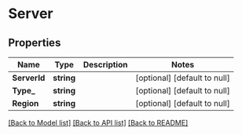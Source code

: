 # Server

## Properties
Name | Type | Description | Notes
------------ | ------------- | ------------- | -------------
**ServerId** | **string** |  | [optional] [default to null]
**Type_** | **string** |  | [optional] [default to null]
**Region** | **string** |  | [optional] [default to null]

[[Back to Model list]](../README.md#documentation-for-models) [[Back to API list]](../README.md#documentation-for-api-endpoints) [[Back to README]](../README.md)


